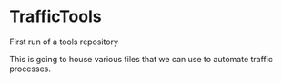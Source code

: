 # TrafficTools
First run of a tools repository


This is going to house various files that we can use to automate traffic processes.
